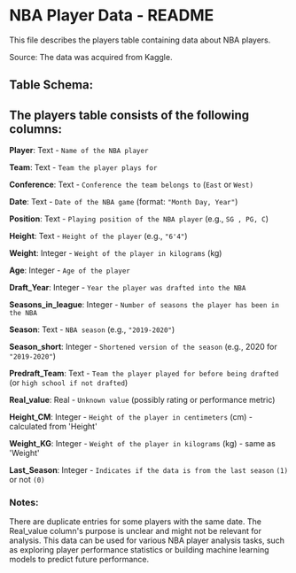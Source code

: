 # NBA Player Data - README
This file describes the players table containing data about NBA players.

Source: The data was acquired from Kaggle.

## Table Schema:

## The players table consists of the following columns:

**Player**: Text - `Name of the NBA player`

**Team**: Text - `Team the player plays for`

**Conference**: Text - `Conference the team belongs to` (`East` or `West)`

**Date**: Text - `Date of the NBA game` (format: `"Month Day, Year"`)

**Position**: Text - `Playing position of the NBA player` (e.g., `SG , PG, C`)

**Height**: Text - `Height of the player` (e.g., `"6'4"`)

**Weight**: Integer - `Weight of the player in kilograms` (kg)

**Age**: Integer - `Age of the player`

**Draft_Year**: Integer - `Year the player was drafted into the NBA`

**Seasons_in_league**: Integer - `Number of seasons the player has been in the NBA`

**Season**: Text - `NBA season` (e.g., `"2019-2020"`)

**Season_short**: Integer - `Shortened version of the season` (e.g., 2020 for `"2019-2020"`)

**Predraft_Team**: Text - `Team the player played for before being drafted` (or `high school if not drafted`)

**Real_value**: Real - `Unknown value` (possibly rating or performance metric)

**Height_CM**: Integer - `Height of the player in centimeters` (cm) - calculated from 'Height'

**Weight_KG**: Integer - `Weight of the player in kilograms` (kg) - same as 'Weight'

**Last_Season**: Integer - `Indicates if the data is from the last season` `(1)` or not `(0)`

### Notes:

There are duplicate entries for some players with the same date.
The Real_value column's purpose is unclear and might not be relevant for analysis.
This data can be used for various NBA player analysis tasks, such as exploring player performance statistics or building machine learning models to predict future performance.
